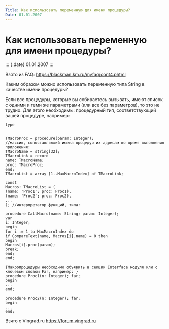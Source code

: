 ```yaml
---
Title: Как использовать переменную для имени процедуры?
Date: 01.01.2007
---
```



Как использовать переменную для имени процедуры?
================================================

::: {.date}
01.01.2007
:::

Взято из FAQ: <https://blackman.km.ru/myfaq/cont4.phtml>

Каким образом можно использовать переменную типа String в качестве имени
процедуры?

Если все процедуры, которые вы собираетесь вызывать, имеют список с
одними и теми же параметрами (или все без параметров), то это не трудно.
Для этого необходимы: процедурный тип, соответствующий вашей процедуре,
например:

    type

     
    TMacroProc = procedure(param: Integer); 
    //массив, сопоставляющий имена процедур их адресам во время выполнения приложения: 
    TMacroName = string[32];
    TMacroLink = record
    name: TMacroName;
    proc: TMacroProc;
    end;
    TMacroList = array [1..MaxMacroIndex] of TMacroLink; 
     
    const
    Macros: TMacroList = (
    (name: 'Proc1'; proc: Proc1),
    (name: 'Proc2'; proc: Proc2),
    ...
    ); //интерпретатор функций, типа: 
     
    procedure CallMacro(name: String; param: Integer);
    var
    i: Integer;
    begin
    for i := 1 to MaxMacroIndex do
    if CompareText(name, Macros[i].name) = 0 then 
    begin
    Macros[i].proc(param);
    break;
    end;
    end; 
     
    {Макропроцедуры необходимо объявить в секции Interface модуля или с ключевым словом Far, например: }
    procedure Proc1(n: Integer); far;
    begin
    ...
    end; 
     
    procedure Proc2(n: Integer); far;
    begin
    ...
    end; 

Взято с Vingrad.ru <https://forum.vingrad.ru>
